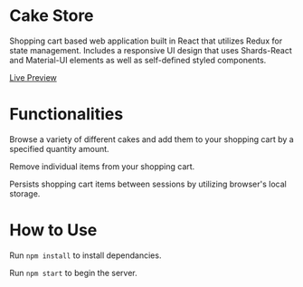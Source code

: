 <h1>Cake Store</h1>

Shopping cart based web application built in React that utilizes Redux for state management. Includes a responsive UI design that uses Shards-React and Material-UI elements as well as self-defined styled components.

[Live Preview](https://61p4ovpjyz.codesandbox.io/)

<h1>Functionalities</h1>

Browse a variety of different cakes and add them to your shopping cart by a specified quantity amount.

Remove individual items from your shopping cart.

Persists shopping cart items between sessions by utilizing browser's local storage.

<h1>How to Use</h1>

Run `npm install` to install dependancies.

Run `npm start` to begin the server.
